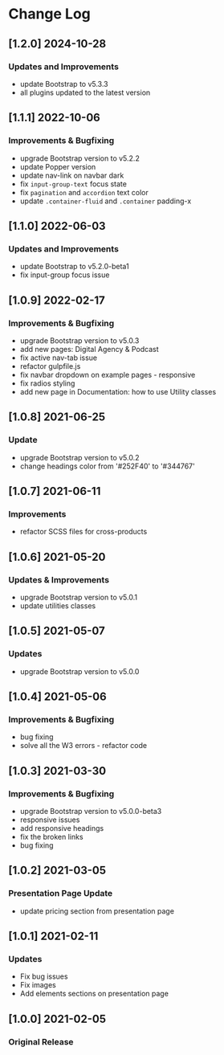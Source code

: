 # Change Log

## [1.2.0] 2024-10-28
### Updates and Improvements
- update Bootstrap to v5.3.3
- all plugins updated to the latest version

## [1.1.1] 2022-10-06
### Improvements & Bugfixing
- upgrade Bootstrap version to v5.2.2
- update Popper version
- update nav-link on navbar dark
- fix `input-group-text` focus state
- fix `pagination` and `accordion` text color
- update `.container-fluid` and `.container` padding-x

## [1.1.0] 2022-06-03
### Updates and Improvements
- update Bootstrap to v5.2.0-beta1
- fix input-group focus issue

## [1.0.9] 2022-02-17
### Improvements & Bugfixing
- upgrade Bootstrap version to v5.0.3
- add new pages: Digital Agency & Podcast
- fix active nav-tab issue
- refactor gulpfile.js
- fix navbar dropdown on example pages - responsive
- fix radios styling
- add new page in Documentation: how to use Utility classes

## [1.0.8] 2021-06-25
### Update
- upgrade Bootstrap version to v5.0.2
- change headings color from '#252F40' to '#344767'

## [1.0.7] 2021-06-11
### Improvements
- refactor SCSS files for cross-products

## [1.0.6] 2021-05-20
### Updates & Improvements
- upgrade Bootstrap version to v5.0.1
- update utilities classes

## [1.0.5] 2021-05-07
### Updates
- upgrade Bootstrap version to v5.0.0

## [1.0.4] 2021-05-06
### Improvements & Bugfixing
- bug fixing
- solve all the W3 errors - refactor code

## [1.0.3] 2021-03-30
### Improvements & Bugfixing
- upgrade Bootstrap version to v5.0.0-beta3
- responsive issues
- add responsive headings
- fix the broken links
- bug fixing

## [1.0.2] 2021-03-05
### Presentation Page Update
- update pricing section from presentation page

## [1.0.1] 2021-02-11
### Updates
- Fix bug issues
- Fix images
- Add elements sections on presentation page

## [1.0.0] 2021-02-05
### Original Release
